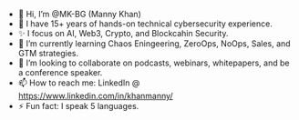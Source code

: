 - 👋 Hi, I’m @MK-BG (Manny Khan)
- 👀 I have 15+ years of hands-on technical cybersecurity experience.
- ✨ I focus on AI, Web3, Crypto, and Blockcahin Security.
- 🌱 I’m currently learning Chaos Eningeering, ZeroOps, NoOps, Sales, and GTM strategies.
- 💞️ I’m looking to collaborate on podcasts, webinars, whitepapers, and be a conference speaker.
- 📫 How to reach me: LinkedIn @ https://www.linkedin.com/in/khanmanny/
- ⚡ Fun fact: I speak 5 languages.

<!---
MK-BG/MK-BG is a ✨ special ✨ repository because its `README.md` (this file) appears on your GitHub profile.
You can click the Preview link to take a look at your changes.
--->
